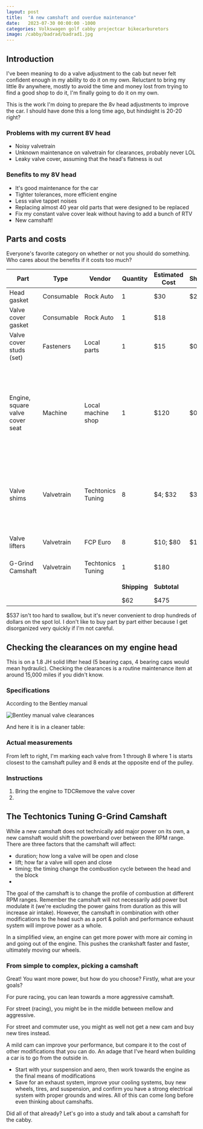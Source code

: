 ```yaml
---
layout: post
title:  "A new camshaft and overdue maintenance"
date:   2023-07-30 00:00:00 -1000
categories: Volkswagen golf cabby projectcar bikecarburetors
image: /cabby/badrad/badrad1.jpg
---
```

## Introduction

I've been meaning to do a valve adjustment to the cab but never felt confident enough in my ability to do it on my own. Reluctant to bring my little 8v anywhere, mostly to avoid the time and money lost from trying to find a good shop to do it, I'm finally going to do it on my own.

This is the work I'm doing to prepare the 8v head adjustments to improve the car. I should have done this a long time ago, but hindsight is 20-20 right?

### Problems with my current 8V head

- Noisy valvetrain
- Unknown maintenance on valvetrain for clearances, probably never LOL
- Leaky valve cover, assuming that the head's flatness is out

### Benefits to my 8V head

- It's good maintenance for the car
- Tighter tolerances, more efficient engine
- Less valve tappet noises
- Replacing almost 40 year old parts that were designed to be replaced
- Fix my constant valve cover leak without having to add a bunch of RTV 
- New camshaft!

## Parts and costs

Everyone's favorite category on whether or not you should do something. Who cares about the benefits if it costs too much?

| Part                            | Type       | Vendor             | Quantity     | Estimated Cost | Shipping | Notes                                                        |
| ------------------------------- | ---------- | ------------------ | ------------ | -------------- | -------- | ------------------------------------------------------------ |
| Head gasket                     | Consumable | Rock Auto          | 1            | $30            | $20      |                                                              |
| Valve cover gasket              | Consumable | Rock Auto          | 1            | $18            |          |                                                              |
| Valve cover studs (set)         | Fasteners  | Local parts        | 1            | $15            | $0       |                                                              |
| Engine, square valve cover seat | Machine    | Local machine shop | 1            | $120           | $0       | I've been their customer and they've been good to me. Hopefully, it won't cost an arm and a leg. |
| Valve shims                     | Valvetrain | Techtonics Tuning  | 8            | $4; $32        | $30      | I learned the older VW heads in Hawaii called them "pills"   |
| Valve lifters                   | Valvetrain | FCP Euro           | 8            | $10; $80       | $12      | Also known as buckets or tappets                             |
| G-Grind Camshaft                | Valvetrain | Techtonics Tuning  | 1            | $180           |          |                                                              |
|                                 |            |                    |              |                |          |                                                              |
|                                 |            |                    | **Shipping** | **Subtotal**   |          | **Grand Total**                                              |
|                                 |            |                    | $62          | $475           |          | $537                                                         |

$537 isn't too hard to swallow, but it's never convenient to drop hundreds of dollars on the spot lol. I don't like to buy part by part either because I get disorganized very quickly if I'm not careful.

## Checking the clearances on my engine head

This is on a 1.8 JH solid lifter head (5 bearing caps, 4 bearing caps would mean hydraulic). Checking the clearances is a routine maintenance item at around 15,000 miles if you didn't know.

### Specifications

According to the Bentley manual

![Bentley manual valve clearances]()

And here it is in a cleaner table:

### Actual measurements

From left to right, I'm marking each valve from 1 through 8 where 1 is starts closest to the camshaft pulley and 8 ends at the opposite end of the pulley.

### Instructions

1. Bring the engine to TDCRemove the valve cover
2. 





## The Techtonics Tuning G-Grind Camshaft

While a new camshaft does not technically add major power on its own, a new camshaft would shift the powerband over between the RPM range. There are three factors that the camshaft will affect:
- duration; how long a valve will be open and close
- lift; how far a valve will open and close
- timing; the timing change the combustion cycle between the head and the block
-

The goal of the camshaft is to change the profile of combustion at different RPM ranges. Remember the camshaft will not necessarily add power but modulate it (we're excluding the power gains from duration as this will increase air intake). However, the camshaft in combination with other modifications to the head such as a port & polish and performance exhaust system will improve power as a whole.

In a simplified view, an engine can get more power with more air coming in and going out of the engine. This pushes the crankshaft faster and faster, ultimately moving our wheels.



### From simple to complex, picking a camshaft

Great! You want more power, but how do you choose? Firstly, what are your goals?

For pure racing, you can lean towards a more aggressive camshaft.

For street (racing), you might be in the middle between mellow and aggressive.

For street and commuter use, you might as well not get a new cam and buy new tires instead.

A mild cam can improve your performance, but compare it to the cost of other modifications that you can do. An adage that I've heard when building a car is to go from the outside in.

- Start with your suspension and aero, then work towards the engine as the final means of modifications
- Save for an exhaust system, improve your cooling systems, buy new wheels, tires, and suspension, and confirm you have a strong electrical system with proper grounds and wires. All of this can come long before even thinking about camshafts.

Did all of that already? Let's go into a study and talk about a camshaft for the cabby.
